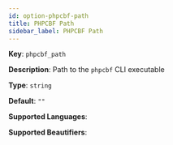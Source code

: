 ```yaml
---
id: option-phpcbf-path
title: PHPCBF Path
sidebar_label: PHPCBF Path
---
```

**Key**: `phpcbf_path`

**Description**: Path to the `phpcbf` CLI executable

**Type**: `string`

**Default**: `""`

**Supported Languages**: 

**Supported Beautifiers**: 

